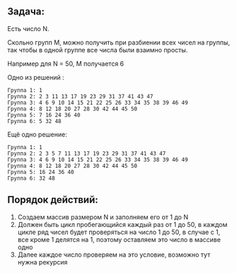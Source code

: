 ## Задача:

Есть число N. 

Скольно групп M, можно получить при разбиении 
всех чисел на группы, так чтобы в одной группе все числа были взаимно просты.

Например для N = 50, M получается 6

Одно из решений :

    Группа 1: 1 
    Группа 2: 2 3 11 13 17 19 23 29 31 37 41 43 47 
    Группа 3: 4 6 9 10 14 15 21 22 25 26 33 34 35 38 39 46 49 
    Группа 4: 8 12 18 20 27 28 30 42 44 45 50 
    Группа 5: 7 16 24 36 40 
    Группа 6: 5 32 48
Ещё одно решение:

    Группа 1: 1 
    Группа 2: 2 3 5 7 11 13 17 19 23 29 31 37 41 43 47 
    Группа 3: 4 6 9 10 14 15 21 22 25 26 33 34 35 38 39 46 49 
    Группа 4: 8 12 18 20 27 28 30 42 44 45 50 
    Группа 5: 16 24 36 40 
    Группа 6: 32 48

## Порядок действий:
1. Создаем массив размером N и заполняем его от 1 до N
2. Должен быть цикл пробегающийся каждый раз от 1 до 50, в каждом цикле ряд чисел будет проверяться на число 1 до 50, в случае с 1, все кроме 1 делятся на 1, поэтому оставляем это число в массиве одно
3. Далее каждое число проверяем на это условие, возможно тут нужна рекурсия